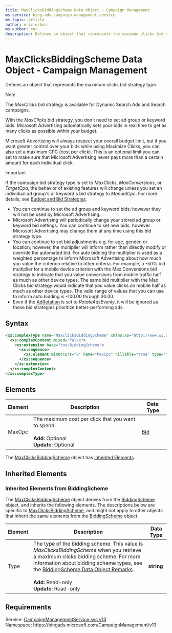 ```yaml
---
title: MaxClicksBiddingScheme Data Object - Campaign Management
ms.service: bing-ads-campaign-management-service
ms.topic: article
author: eric-urban
ms.author: eur
description: Defines an object that represents the maximum clicks bid strategy type.
---
```

# MaxClicksBiddingScheme Data Object - Campaign Management
Defines an object that represents the maximum clicks bid strategy type.

> [!NOTE]
> The *MaxClicks* bid strategy is available for Dynamic Search Ads and Search campaigns. 

With the *MaxClicks* bid strategy, you don't need to set ad group or keyword bids. Microsoft Advertising automatically sets your bids in real time to get as many clicks as possible within your budget.

Microsoft Advertising will always respect your overall budget limit, but if you want greater control over your bids while using Maximize Clicks, you can also set a maximum CPC (cost per click). This is an optional limit you can set to make sure that Microsoft Advertising never pays more than a certain amount for each individual click.

> [!IMPORTANT] 
> If the campaign bid strategy type is set to *MaxClicks*, *MaxConversions*, or *TargetCpa*, the behavior of existing features will change unless you set an individual ad group's or keyword's bid strategy to *ManualCpc*. For more details, see [Budget and Bid Strategies](../guides/budget-bid-strategies.md). 
> - You can continue to set the ad group and keyword bids; however they will not be used by Microsoft Advertising.
> - Microsoft Advertising will periodically change your stored ad group or keyword bid settings. You can continue to set new bids, however Microsoft Advertising may change them at any time using this bid strategy type.
> - You can continue to set bid adjustments e.g. for age, gender, or location; however, the multiplier will inform rather than directly modify or override the automated bid. For auto bidding the multiplier is used as a weighted percentage to inform Microsoft Advertising about how much you value the criterion relative to other criteria. For example, a -50% bid multiplier for a mobile device criterion with the Max Conversions bid strategy to indicate that you value conversions from mobile traffic half as much as other device types. The same bid multiplier with the Max Clicks bid strategy would indicate that you value clicks on mobile half as much as other device types. The valid range of values that you can use to inform auto bidding is -100.00 through 30.00.
> - Even if the [AdRotation](adgroup.md#adrotation) is set to *RotateAdsEvenly*, it will be ignored as these bid strategies prioritize better-performing ads.

## Syntax
```xml
<xs:complexType name="MaxClicksBiddingScheme" xmlns:xs="http://www.w3.org/2001/XMLSchema">
  <xs:complexContent mixed="false">
    <xs:extension base="tns:BiddingScheme">
      <xs:sequence>
        <xs:element minOccurs="0" name="MaxCpc" nillable="true" type="tns:Bid" />
      </xs:sequence>
    </xs:extension>
  </xs:complexContent>
</xs:complexType>
```

## <a name="elements"></a>Elements

|Element|Description|Data Type|
|-----------|---------------|-------------|
|<a name="maxcpc"></a>MaxCpc|The maximum cost per click that you want to spend.<br/><br/>**Add:** Optional<br/>**Update:** Optional|[Bid](bid.md)|

The [MaxClicksBiddingScheme](maxclicksbiddingscheme.md) object has [Inherited Elements](#inheritedelements).

## <a name="inheritedelements"></a>Inherited Elements

### <a name="inheritedelementsbiddingscheme"></a>Inherited Elements from BiddingScheme
The [MaxClicksBiddingScheme](maxclicksbiddingscheme.md) object derives from the [BiddingScheme](biddingscheme.md) object, and inherits the following elements. The descriptions below are specific to [MaxClicksBiddingScheme](maxclicksbiddingscheme.md), and might not apply to other objects that inherit the same elements from the [BiddingScheme](biddingscheme.md) object.  

|Element|Description|Data Type|
|-----------|---------------|-------------|
|<a name="type"></a>Type|The type of the bidding scheme. This value is *MaxClicksBiddingScheme* when you retrieve a maximum clicks bidding scheme. For more information about bidding scheme types, see the [BiddingScheme Data Object Remarks](biddingscheme.md#remarks).<br/><br/>**Add:** Read-only<br/>**Update:** Read-only|**string**|

## Requirements
Service: [CampaignManagementService.svc v13](https://campaign.api.bingads.microsoft.com/Api/Advertiser/CampaignManagement/v13/CampaignManagementService.svc)  
Namespace: https\://bingads.microsoft.com/CampaignManagement/v13  

